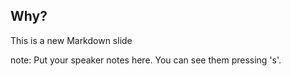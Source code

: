 ##  Why?

This is a new Markdown slide

note:
    Put your speaker notes here.
    You can see them pressing 's'.
